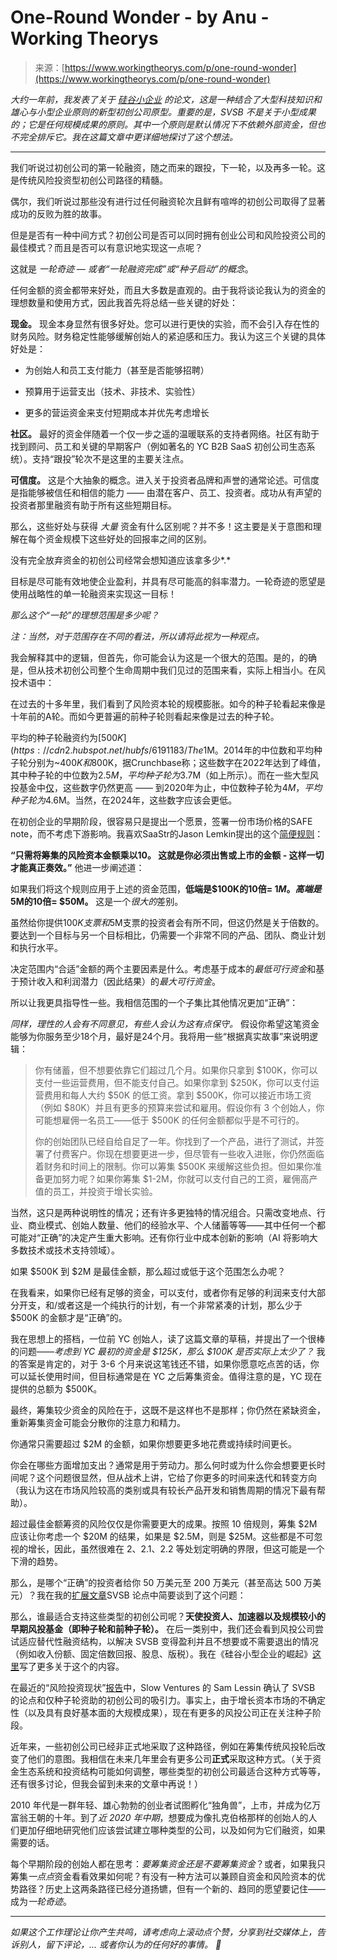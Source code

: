 <!--yml

类别：未分类

日期：2024-05-27 14:51:47

-->

# One-Round Wonder - by Anu - Working Theorys

> 来源：[https://www.workingtheorys.com/p/one-round-wonder](https://www.workingtheorys.com/p/one-round-wonder)

*大约一年前，我发表了关于 [硅谷小企业](https://anu.substack.com/p/silicon-valley-small-business) 的论文，这是一种结合了大型科技知识和雄心与小型企业原则的新型初创公司原型。重要的是，SVSB 不是关于小型成果的；它是任何规模成果的原则。其中一个原则是默认情况下不依赖外部资金，但也不完全排斥它。我在这篇文章中更详细地探讨了这个想法。*

* * *

我们听说过初创公司的第一轮融资，随之而来的跟投，下一轮，以及再多一轮。这是传统风险投资型初创公司路径的精髓。

偶尔，我们听说过那些没有进行过任何融资轮次且鲜有喧哗的初创公司取得了显著成功的反败为胜的故事。

但是是否有一种中间方式？初创公司是否可以同时拥有创业公司和风险投资公司的最佳模式？而且是否可以有意识地实现这一点呢？

这就是 *一轮奇迹 — 或者“一轮融资完成”或“种子启动”的概念*。

任何金额的资金都带来好处，而且大多数是直观的。由于我将谈论我认为的资金的理想数量和使用方式，因此我首先将总结一些关键的好处：

**现金。** 现金本身显然有很多好处。您可以进行更快的实验，而不会引入存在性的财务风险。财务稳定性能够缓解创始人的紧迫感和压力。我认为这三个关键的具体好处是：

+   为创始人和员工支付能力（甚至是否能够招聘）

+   预算用于运营支出（技术、非技术、实验性）

+   更多的营运资金来支付短期成本并优先考虑增长

**社区。** 最好的资金伴随着一个仅一步之遥的温暖联系的支持者网络。社区有助于找到顾问、员工和关键的早期客户（例如著名的 YC B2B SaaS 初创公司生态系统）。支持“跟投”轮次不是这里的主要关注点。

**可信度。** 这是个大抽象的概念。进入关于投资者品牌和声誉的通常论述。可信度是指能够被信任和相信的能力 —— 由潜在客户、员工、投资者。成功从有声望的投资者那里融资有助于所有这些短期目标。

那么，这些好处与获得 *大量* 资金有什么区别呢？并不多！这主要是关于意图和理解在每个资金规模下这些好处的回报率之间的区别。

没有完全放弃资金的初创公司经常会想知道应该拿多少*.*

目标是尽可能有效地使企业盈利，并具有尽可能高的斜率潜力。一轮奇迹的愿望是使用战略性的单一轮融资来实现这一目标！

*那么这个“一轮”的理想范围是多少呢？*

*注：当然，对于范围存在不同的看法，所以请将此视为一种观点。*

我会解释其中的逻辑，但首先，你可能会认为这是一个很大的范围。是的，的确是，但从技术初创公司整个生命周期中我们见过的范围来看，实际上相当小。在风投术语中：

在过去的十多年里，我们看到了风险资本轮的规模膨胀。如今的种子轮看起来像是十年前的A轮。而如今更普遍的前种子轮则看起来像是过去的种子轮。

平均的种子轮融资约为[$500K](https://cdn2.hubspot.net/hubfs/6191183/The%20Pre-Seed%20Round%20Defined.pdf)，有人建议更接近$1M。2014年的中位数和平均种子轮分别为~$400K和$800K，据Crunchbase称；这些数字在2022年达到了峰值，其中种子轮的中位数为$2.5M，平均种子轮为$3.7M（如上所示）。而在一些大型风投基金中[仅](https://news.crunchbase.com/venture/seed-funding-startups-top-vc-firms-a16z-nea-khosla/)，这些数字仍然更高 —— 到2020年为止，中位数种子轮为$4M，平均种子轮为$4.6M。当然，在2024年，这些数字应该会更低。

在初创企业的早期阶段，很容易只是提出一个愿景，签署一份市场价格的SAFE note，而不考虑下游影响。我喜欢SaaStr的Jason Lemkin提出的这个[简便规则](https://www.saastr.com/the-10x-rule-what-raising-1-of-venture-capital-really-means/)：

**“只需将筹集的风险资本金额乘以10。 这就是你必须出售或上市的金额 - 这样一切才能真正奏效。”** 他进一步阐述道：

如果我们将这个规则应用于上述的资金范围，**低端是$100K的10倍= $1M。高端是$5M的10倍= $50M。** 这是一个*很大的*差别。

虽然给你提供$100K支票和$5M支票的投资者会有所不同，但这仍然是关于倍数的。要达到一个目标与另一个目标相比，仍需要一个非常不同的产品、团队、商业计划和执行水平。

决定范围内“合适”金额的两个主要因素是什么。考虑基于成本的*最低可行资金*和基于预计收入和利润潜力（因此结果）的*最大可行资金*。

所以让我更具指导性一些。我相信范围的一个子集比其他情况更加“正确”：

*同样，理性的人会有不同意见，有些人会认为这有点保守。* 假设你希望这笔资金能够为你服务至少18个月，最好是24个月。我将用一些“根据真实故事”来说明逻辑：

> 你有储蓄，但不想要依靠它们超过几个月。如果你只拿到 $100K，你可以支付一些运营费用，但不能支付自己。如果你拿到 $250K，你可以支付运营费用和每人大约 $50K 的低工资。拿到 $500K，你可以接近市场工资（例如 $80K）并且有更多的预算来尝试和雇用。假设你有 3 个创始人，你可能想雇佣一名员工——低于 $500K 的任何金额都似乎是不可行的。
> 
> 你的创始团队已经自给自足了一年。你找到了一个产品，进行了测试，并签署了付费客户。你现在想要更进一步，但尽管有一些收入进账，你仍然面临着财务和时间上的限制。你可以筹集 $500K 来缓解这些负担。但如果你准备更加努力呢？如果你筹集 $1-2M，你就可以支付自己的工资，雇佣高产值的员工，并投资于增长实验。

当然，这只是两种说明性的情况；还有许多更独特的情况组合。只需改变地点、行业、商业模式、创始人数量、他们的经验水平、个人储蓄等等——其中任何一个都可能对“正确”的决定产生重大影响。还有你行业中成本创新的影响（AI 将影响大多数技术或技术支持领域）。

如果 $500K 到 $2M 是最佳金额，那么超过或低于这个范围怎么办呢？

在我看来，如果你已经有足够的资金，可以支付，或者你有足够的利润来支付大部分开支，和/或者这是一个纯执行的计划，有一个非常紧凑的计划，那么少于 $500K 的金额才是“正确”的。

我在思想上的搭档，一位前 YC 创始人，读了这篇文章的草稿，并提出了一个很棒的问题——*考虑到 YC 最初的资金是 $125K，那么 $100K 是否实际上太少了？* 我的答案是肯定的，对于 3-6 个月来说这笔钱还不错，如果你愿意吃点苦的话，你可以延长使用时间，但目标通常是在 YC 之后筹集资金。值得注意的是，YC 现在提供的总额为 $500K。

最终，筹集较少资金的风险在于，这既不是这样也不是那样；你仍然在紧缺资金，重新筹集资金可能会分散你的注意力和精力。

你通常只需要超过 $2M 的金额，如果你想要更多地花费或持续时间更长。

你会在哪些方面增加支出？通常是用于劳动力。那么何时或为什么你会想要更长时间呢？这个问题很显然，但从战术上讲，它给了你更多的时间来迭代和转变方向（我认为这在市场风险较高的类别或具有较长产品开发和销售周期的情况下最有帮助）。

超过最佳金额筹资的风险仅仅是你需要更大的成果。按照 10 倍规则，筹集 $2M 应该让你考虑一个 $20M 的结果，如果是 $2.5M，则是 $25M。这些都是不可忽视的增长，因此，虽然很难在 2、2.1、2.2 等处划定明确的界限，但这可能是一个下滑的趋势。

那么，是哪个“正确”的投资者给你 50 万美元至 200 万美元（甚至高达 500 万美元）？我在我的[扩展文章](https://every.to/p/rise-of-the-silicon-valley-small-business?sid=16613)SVSB 论点中简要谈到了这个问题：

那么，谁最适合支持这些类型的初创公司呢？**天使投资人、加速器以及规模较小的早期风投基金（即种子轮和前种子轮）。** 在后一类别中，我们还会看到风投公司尝试适应替代性融资结构，以解决 SVSB 变得盈利并且不想要或不需要退出的情况（例如收入份额、固定倍数回报、股息、版税）。我在《硅谷小型企业的崛起》[这里](https://every.to/p/rise-of-the-silicon-valley-small-business)写了更多关于这个的内容。

在最近的“风险投资现状”[报告](https://x.com/lessin/status/1713967957209137154?s=20)中，Slow Ventures 的 Sam Lessin 确认了 SVSB 的论点和仅种子轮资助的初创公司的吸引力。事实上，由于增长资本市场的不确定性（以及具有良好基本面的大规模成果），现在有更多的风投公司正在关注种子阶段。

近年来，一些初创公司已经非正式地采取了这种路径，例如在筹集传统风投轮后改变了他们的意图。我相信在未来几年里会有更多公司**正式**采取这种方式。（关于资金生态系统和投资结构可能如何调整，哪些类型的初创公司最适合这种方式等等，还有很多讨论，但我会留到未来的文章中再说！）

2010 年代是一群年轻、雄心勃勃的创业者试图孵化“独角兽”，上市，并成为亿万富翁王朝的十年。到了*近 2020 年中期*，想要成为像扎克伯格那样的创始人的人们更加仔细地研究他们应该尝试建立哪种类型的公司，以及如何为它们融资，如果需要的话。

每个早期阶段的创始人都在思考：*要筹集资金还是不要筹集资金*？或者，如果我只筹集*一点点*资金看看效果如何呢？有没有一种方法可以兼顾自资金和风险资本的优势路径？历史上这两条路径已经分道扬镳，但有一个新的、趋同的愿望要记住——成为*一轮奇迹*。

* * *

*如果这个工作理论让你产生共鸣，请考虑向上滚动点个赞，分享到社交媒体上，告诉别人，留下评论，... 或者你认为的任何好的事情。 🙏*
